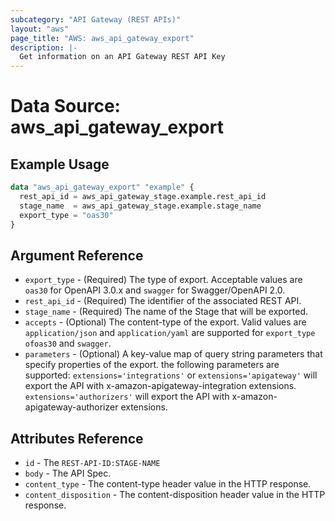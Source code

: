 ```yaml
---
subcategory: "API Gateway (REST APIs)"
layout: "aws"
page_title: "AWS: aws_api_gateway_export"
description: |-
  Get information on an API Gateway REST API Key
---
```


# Data Source: aws_api_gateway_export

## Example Usage

```terraform
data "aws_api_gateway_export" "example" {
  rest_api_id = aws_api_gateway_stage.example.rest_api_id
  stage_name  = aws_api_gateway_stage.example.stage_name
  export_type = "oas30"  
}
```

## Argument Reference

* `export_type` - (Required) The type of export. Acceptable values are `oas30` for OpenAPI 3.0.x and `swagger` for Swagger/OpenAPI 2.0.
* `rest_api_id` - (Required) The identifier of the associated REST API.
* `stage_name` - (Required) The name of the Stage that will be exported.
* `accepts` - (Optional) The content-type of the export. Valid values are `application/json` and `application/yaml` are supported for `export_type` `ofoas30` and `swagger`.
* `parameters` - (Optional) A key-value map of query string parameters that specify properties of the export. the following parameters are supported: `extensions='integrations'` or `extensions='apigateway'` will export the API with x-amazon-apigateway-integration extensions. `extensions='authorizers'` will export the API with x-amazon-apigateway-authorizer extensions.

## Attributes Reference

* `id` - The `REST-API-ID:STAGE-NAME`
* `body` - The API Spec.
* `content_type` - The content-type header value in the HTTP response.
* `content_disposition` - The content-disposition header value in the HTTP response.

